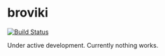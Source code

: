 # broviki
[![Build Status](https://travis-ci.org/agsh/broviki.png)](https://travis-ci.org/agsh/broviki)

Under active development. Currently nothing works.

